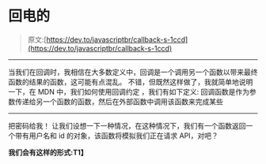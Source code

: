 # 回电的

> 原文:[https://dev.to/javascriptbr/callback-s-1ccd](https://dev.to/javascriptbr/callback-s-1ccd)

* * *

当我们在回调时，我相信在大多数定义中，回调是一个调用另一个函数以带来最终函数的结果的函数，这可能有点混乱。
不错，但既然这样做了，我就简单地说明一下，在 MDN 中，我们如何使用回调约定
，我们有如下定义:
回调函数是作为参数传递给另一个函数的函数，然后在外部函数中调用该函数来完成某些

* * *

把密码给我！
让我们设想一下一种情况，在这种情况下，我们有一个函数返回一个带有用户名和 id 的对象，该函数将模拟我们正在请求 API，对吧？

**我们会有这样的形式:T1】**